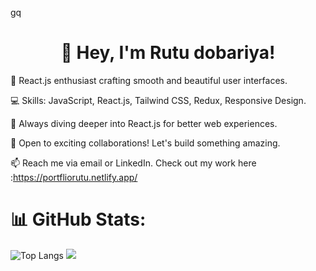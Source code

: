 gq
<h1 align="center">👋 Hey, I'm Rutu dobariya!</h1>

🌟 React.js enthusiast crafting smooth and beautiful user interfaces.

💻 Skills: JavaScript, React.js, Tailwind CSS, Redux, Responsive Design.

🚀 Always diving deeper into React.js for better web experiences.

🤝 Open to exciting collaborations! Let's build something amazing.

📫 Reach me via email or LinkedIn. Check out my work here :https://portfliorutu.netlify.app/

# 📊 GitHub Stats:
![Top Langs](https://github-readme-stats.vercel.app/api/top-langs/?username=rutudobariya&layout=compact)
![](https://github-readme-stats.vercel.app/api/top-langs/?username=Jatin-Panesiya&theme=dark&hide_border=false&include_all_commits=false&count_private=false&layout=compact)

